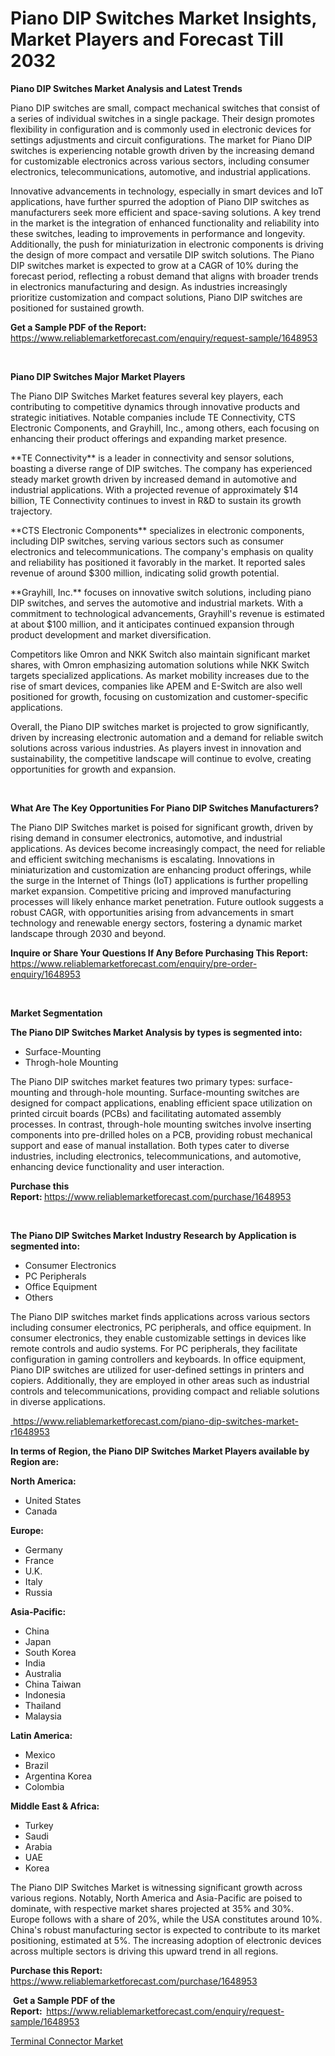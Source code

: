 <p><h1>Piano DIP Switches Market Insights, Market Players and Forecast Till 2032</h1></p><p><strong>Piano DIP Switches Market Analysis and Latest Trends</strong></p>
<p><p>Piano DIP switches are small, compact mechanical switches that consist of a series of individual switches in a single package. Their design promotes flexibility in configuration and is commonly used in electronic devices for settings adjustments and circuit configurations. The market for Piano DIP switches is experiencing notable growth driven by the increasing demand for customizable electronics across various sectors, including consumer electronics, telecommunications, automotive, and industrial applications.</p><p>Innovative advancements in technology, especially in smart devices and IoT applications, have further spurred the adoption of Piano DIP switches as manufacturers seek more efficient and space-saving solutions. A key trend in the market is the integration of enhanced functionality and reliability into these switches, leading to improvements in performance and longevity. Additionally, the push for miniaturization in electronic components is driving the design of more compact and versatile DIP switch solutions. The Piano DIP switches market is expected to grow at a CAGR of 10% during the forecast period, reflecting a robust demand that aligns with broader trends in electronics manufacturing and design. As industries increasingly prioritize customization and compact solutions, Piano DIP switches are positioned for sustained growth.</p></p>
<p><strong>Get a Sample PDF of the Report:&nbsp;</strong> <a href="https://www.reliablemarketforecast.com/enquiry/request-sample/1648953?utm_campaign=1097&utm_medium=2&utm_source=Github&utm_content=ia&utm_term=10022025&utm_id=piano-dip-switches">https://www.reliablemarketforecast.com/enquiry/request-sample/1648953</a></p>
<p>&nbsp;</p>
<p><strong>Piano DIP Switches Major Market Players</strong></p>
<p><p>The Piano DIP Switches Market features several key players, each contributing to competitive dynamics through innovative products and strategic initiatives. Notable companies include TE Connectivity, CTS Electronic Components, and Grayhill, Inc., among others, each focusing on enhancing their product offerings and expanding market presence.</p><p>**TE Connectivity** is a leader in connectivity and sensor solutions, boasting a diverse range of DIP switches. The company has experienced steady market growth driven by increased demand in automotive and industrial applications. With a projected revenue of approximately $14 billion, TE Connectivity continues to invest in R&D to sustain its growth trajectory.</p><p>**CTS Electronic Components** specializes in electronic components, including DIP switches, serving various sectors such as consumer electronics and telecommunications. The company's emphasis on quality and reliability has positioned it favorably in the market. It reported sales revenue of around $300 million, indicating solid growth potential.</p><p>**Grayhill, Inc.** focuses on innovative switch solutions, including piano DIP switches, and serves the automotive and industrial markets. With a commitment to technological advancements, Grayhill's revenue is estimated at about $100 million, and it anticipates continued expansion through product development and market diversification.</p><p>Competitors like Omron and NKK Switch also maintain significant market shares, with Omron emphasizing automation solutions while NKK Switch targets specialized applications. As market mobility increases due to the rise of smart devices, companies like APEM and E-Switch are also well positioned for growth, focusing on customization and customer-specific applications.</p><p>Overall, the Piano DIP switches market is projected to grow significantly, driven by increasing electronic automation and a demand for reliable switch solutions across various industries. As players invest in innovation and sustainability, the competitive landscape will continue to evolve, creating opportunities for growth and expansion.</p></p>
<p>&nbsp;</p>
<p><strong>What Are The Key Opportunities For Piano DIP Switches Manufacturers?</strong></p>
<p><p>The Piano DIP Switches market is poised for significant growth, driven by rising demand in consumer electronics, automotive, and industrial applications. As devices become increasingly compact, the need for reliable and efficient switching mechanisms is escalating. Innovations in miniaturization and customization are enhancing product offerings, while the surge in the Internet of Things (IoT) applications is further propelling market expansion. Competitive pricing and improved manufacturing processes will likely enhance market penetration. Future outlook suggests a robust CAGR, with opportunities arising from advancements in smart technology and renewable energy sectors, fostering a dynamic market landscape through 2030 and beyond.</p></p>
<p><strong>Inquire or Share Your Questions If Any Before Purchasing This Report:</strong> <a href="https://www.reliablemarketforecast.com/enquiry/pre-order-enquiry/1648953?utm_campaign=1097&utm_medium=2&utm_source=Github&utm_content=ia&utm_term=10022025&utm_id=piano-dip-switches">https://www.reliablemarketforecast.com/enquiry/pre-order-enquiry/1648953</a></p>
<p>&nbsp;</p>
<p><strong>Market Segmentation</strong></p>
<p><strong>The Piano DIP Switches Market Analysis by types is segmented into:</strong></p>
<p><ul><li>Surface-Mounting</li><li>Throgh-hole Mounting</li></ul></p>
<p><p>The Piano DIP switches market features two primary types: surface-mounting and through-hole mounting. Surface-mounting switches are designed for compact applications, enabling efficient space utilization on printed circuit boards (PCBs) and facilitating automated assembly processes. In contrast, through-hole mounting switches involve inserting components into pre-drilled holes on a PCB, providing robust mechanical support and ease of manual installation. Both types cater to diverse industries, including electronics, telecommunications, and automotive, enhancing device functionality and user interaction.</p></p>
<p><strong>Purchase this Report:&nbsp;</strong><a href="https://www.reliablemarketforecast.com/purchase/1648953?utm_campaign=1097&utm_medium=2&utm_source=Github&utm_content=ia&utm_term=10022025&utm_id=piano-dip-switches">https://www.reliablemarketforecast.com/purchase/1648953</a></p>
<p>&nbsp;</p>
<p><strong>The Piano DIP Switches Market Industry Research by Application is segmented into:</strong></p>
<p><ul><li>Consumer Electronics</li><li>PC Peripherals</li><li>Office Equipment</li><li>Others</li></ul></p>
<p><p>The Piano DIP switches market finds applications across various sectors including consumer electronics, PC peripherals, and office equipment. In consumer electronics, they enable customizable settings in devices like remote controls and audio systems. For PC peripherals, they facilitate configuration in gaming controllers and keyboards. In office equipment, Piano DIP switches are utilized for user-defined settings in printers and copiers. Additionally, they are employed in other areas such as industrial controls and telecommunications, providing compact and reliable solutions in diverse applications.</p></p>
<p><a href="https://www.reliablemarketforecast.com/piano-dip-switches-market-r1648953?utm_campaign=1097&utm_medium=2&utm_source=Github&utm_content=ia&utm_term=10022025&utm_id=piano-dip-switches">&nbsp;https://www.reliablemarketforecast.com/piano-dip-switches-market-r1648953</a></p>
<p><strong>In terms of Region, the Piano DIP Switches Market Players available by Region are:</strong></p>
<p>
    <p> <strong> North America: </strong>
        <ul>
            <li>United States</li>
            <li>Canada</li>
        </ul>
        </p> 
    <p> <strong> Europe: </strong>
        <ul>
            <li>Germany</li>
            <li>France</li>
            <li>U.K.</li>
            <li>Italy</li>
            <li>Russia</li>
        </ul>
        </p> 
    <p> <strong> Asia-Pacific: </strong>
        <ul>
            <li>China</li>
            <li>Japan</li>
            <li>South Korea</li>
            <li>India</li>
            <li>Australia</li>
            <li>China Taiwan</li>
            <li>Indonesia</li>
            <li>Thailand</li>
            <li>Malaysia</li>
        </ul>
        </p> 
    <p> <strong> Latin America: </strong>
        <ul>
            <li>Mexico</li>
            <li>Brazil</li>
            <li>Argentina Korea</li>
            <li>Colombia</li>
        </ul>
        </p> 
    <p> <strong> Middle East & Africa: </strong>
        <ul>
            <li>Turkey</li>
            <li>Saudi</li>
            <li>Arabia</li>
            <li>UAE</li>
            <li>Korea</li>
        </ul>
    </p>
    </p>
<p><p>The Piano DIP Switches Market is witnessing significant growth across various regions. Notably, North America and Asia-Pacific are poised to dominate, with respective market shares projected at 35% and 30%. Europe follows with a share of 20%, while the USA constitutes around 10%. China's robust manufacturing sector is expected to contribute to its market positioning, estimated at 5%. The increasing adoption of electronic devices across multiple sectors is driving this upward trend in all regions.</p></p>
<p><strong>Purchase this Report: </strong><a href="https://www.reliablemarketforecast.com/purchase/1648953?utm_campaign=1097&utm_medium=2&utm_source=Github&utm_content=ia&utm_term=10022025&utm_id=piano-dip-switches">https://www.reliablemarketforecast.com/purchase/1648953</a></p>
<p>&nbsp;<strong>Get a Sample PDF of the Report:&nbsp;&nbsp;</strong><a href="https://www.reliablemarketforecast.com/enquiry/request-sample/1648953?utm_campaign=1097&utm_medium=2&utm_source=Github&utm_content=ia&utm_term=10022025&utm_id=piano-dip-switches">https://www.reliablemarketforecast.com/enquiry/request-sample/1648953</a></p>
<p><strong></strong></p>
<p><p><a href="https://github.com/castoriffic/Market-Research-Report-List-5/blob/main/terminal-connector-market.md?utm_campaign=1097&utm_medium=2&utm_source=Github&utm_content=ia&utm_term=10022025&utm_id=piano-dip-switches">Terminal Connector Market</a></p></p>